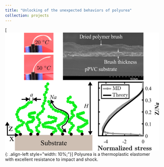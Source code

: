 ```yaml
---
title: "Unlocking of the unexpected behaviors of polyurea"
collection: projects
---
```


[![styled-image](/images/polymer_brush.png "Polymer brush"){: .align-left style="width: 10%;"}] Polyurea is a thermoplastic elastomer with excellent resistance to impact and shock.
